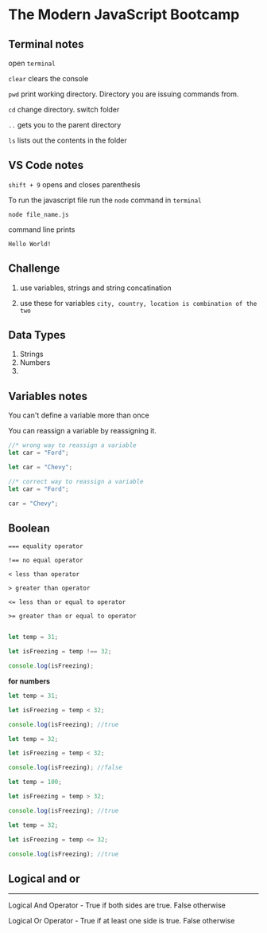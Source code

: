 # The Modern JavaScript Bootcamp

## Terminal notes

open `terminal`

`clear` clears the console

`pwd` print working directory. Directory you are issuing commands from.

`cd` change directory. switch folder

`..` gets you to the parent directory

`ls` lists out the contents in the folder

## VS Code notes


`shift + 9` opens and closes parenthesis

To run the javascript file run the `node` command in `terminal`

```
node file_name.js
```

command line prints

```
Hello World!
```

## Challenge


1. use variables, strings and string concatination

1. use these for variables `city, country, location is combination of the two`

## Data Types

1. Strings
1. Numbers
1.


## Variables notes

You can't define a variable more than once

You can reassign a variable by reassigning it.

```javascript
//* wrong way to reassign a variable
let car = "Ford";

let car = "Chevy";

//* correct way to reassign a variable
let car = "Ford";

car = "Chevy";
```

## Boolean


`=== equality operator`

`!== no equal operator`

`< less than operator`

`> greater than operator`

`<= less than or equal to operator`

`>= greater than or equal to operator`


```javascript

let temp = 31;

let isFreezing = temp !== 32;

console.log(isFreezing);
```

**for numbers**

```javascript
let temp = 31;

let isFreezing = temp < 32;

console.log(isFreezing); //true
```

```javascript
let temp = 32;

let isFreezing = temp < 32;

console.log(isFreezing); //false
```

```javascript
let temp = 100;

let isFreezing = temp > 32;

console.log(isFreezing); //true
```

```javascript
let temp = 32;

let isFreezing = temp <= 32;

console.log(isFreezing); //true
```

## Logical and or

---

Logical And Operator - True if both sides are true. False otherwise

Logical Or Operator - True if at least one side is true. False otherwise
